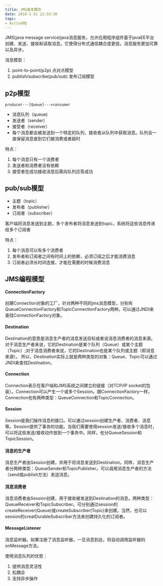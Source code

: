 ```yaml
---
title: JMS基本概念
date: 2018-1-31 22:33:30
tags:
- ActiveMQ
---
```

JMS(java message service)java消息服务，允许应用程序组件基于javaEE平台创建、发送、接收和读取消息。它使得分布式通信耦合度更低，消息服务更加可靠以及异步。

消息模型：
1. point-to-point(p2p)  点对点模型
2. publish/subscribe(pub/sub)  发布订阅模型

<!-- more -->

## p2p模型

```
producer---[Queue]--->consumer
```

- 消息队列（queue)
- 发送者（sender）
- 接受者（receiver）
- 每个消息都会被发送到一个特定的队列，接收者从队列中获取消息。队列会一直保留消息直到它们被消费或者超时

特点：
1. 每个消息只有一个消费者
2. 发送者和消费者没有依赖
3. 接受者在成功接收消息后需向队列应答成功

## pub/sub模型
- 主题（topic）
- 发布者（publisher）
- 订阅者（subscriber）

客户端将消息发送到主题，多个发布者将消息发送到topic，系统将这些消息传递给多个订阅者

特点：
1. 每个消息可以有多个消费者
2. 发布者和订阅者之间有时间上的依赖，必须订阅之后才能消费消息
3. 订阅者必须长时间连接，才能在需要的时候消费消息


## JMS编程模型

#### ConnectionFactory

创建Connection对象的工厂，针对两种不同的jms消息模型，分别有QueueConnectionFactory和TopicConnectionFactory两种。可以通过JNDI来查找ConnectionFactory对象。

#### Destination

Destination的意思是消息生产者的消息发送目标或者说消息消费者的消息来源。对于消息生产者来说，它的Destination是某个队列（Queue）或某个主题（Topic）;对于消息消费者来说，它的Destination也是某个队列或主题（即消息来源）。
所以，Destination实际上就是两种类型的对象：Queue、Topic可以通过JNDI来查找Destination。

#### Connection

Connection表示在客户端和JMS系统之间建立的链接（对TCP/IP socket的包装）。Connection可以产生一个或多个Session。跟ConnectionFactory一样，Connection也有两种类型：QueueConnection和TopicConnection。

#### Session

Session是我们操作消息的接口。可以通过session创建生产者、消费者、消息等。Session提供了事务的功能。当我们需要使用session发送/接收多个消息时，可以将这些发送/接收动作放到一个事务中。同样，也分QueueSession和TopicSession。

#### 消息的生产者

消息生产者由Session创建，并用于将消息发送到Destination。同样，消息生产者分两种类型：QueueSender和TopicPublisher。可以调用消息生产者的方法（send或publish方法）发送消息。

#### 消息消费者

消息消费者由Session创建，用于接收被发送到Destination的消息。两种类型：QueueReceiver和TopicSubscriber。可分别通过session的createReceiver(Queue)或createSubscriber(Topic)来创建。当然，也可以session的creatDurableSubscriber方法来创建持久化的订阅者。

#### MessageListener

消息监听器。如果注册了消息监听器，一旦消息到达，将自动调用监听器的onMessage方法。

使用消息队列的优势：
1. 提供消息灵活性
2. 松耦合
3. 支持异步操作

